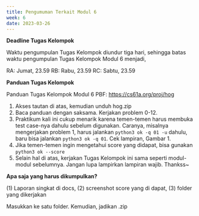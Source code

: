 ```yaml
---
title: Pengumuman Terkait Modul 6 
week: 6
date: 2023-03-26
---
```


**Deadline Tugas Kelompok** 

Waktu pengumpulan Tugas Kelompok diundur tiga hari, sehingga batas waktu pengumpulan Tugas Kelompok Modul 6 menjadi,

RA: Jumat, 23.59
RB: Rabu, 23.59
RC: Sabtu, 23.59

**Panduan Tugas Kelompok**

Panduan Tugas Kelompok Modul 6 PBF:
https://cs61a.org/proj/hog

1. Akses tautan di atas, kemudian unduh hog.zip
2. Baca panduan dengan saksama. Kerjakan problem 0-12.
3. Praktikum kali ini cukup menarik karena temen-temen harus membuka test case-nya dahulu sebelum digunakan. Caranya, misalnya mengerjakan problem 1, harus jalankan `python3 ok -q 01 -u` dahulu, baru bisa jalankan `python3 ok -q 01`. Cek lampiran, Gambar 1. 
4. Jika temen-temen ingin mengetahui score yang didapat, bisa gunakan `python3 ok --score`
5. Selain hal di atas, kerjakan Tugas Kelompok ini sama seperti modul-modul sebelumnya. Jangan lupa lampirkan lampiran wajib.
Thankss~

**Apa saja yang harus dikumpulkan?**

(1) Laporan singkat di docs, (2) screenshot score yang di dapat, (3) folder yang dikerjakan

Masukkan ke satu folder. Kemudian, jadikan .zip
